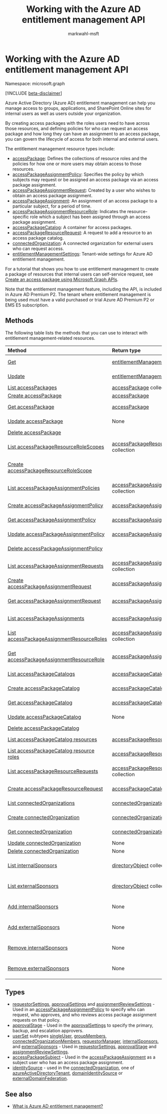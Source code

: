﻿---
title: "Working with the Azure AD entitlement management API"
description: "Govern access to resources including groups, apps and sites through Azure AD entitlement management"
localization_priority: Normal
author: "markwahl-msft"
ms.prod: "microsoft-identity-platform"
doc_type: "conceptualPageType"
---

# Working with the Azure AD entitlement management API

Namespace: microsoft.graph

[!INCLUDE [beta-disclaimer](../../includes/beta-disclaimer.md)]

Azure Active Directory (Azure AD) entitlement management can help you manage access to groups, applications, and SharePoint Online sites for internal users as well as users outside your organization.

By creating access packages with the roles users need to have across those resources, and defining policies for who can request an access package and how long they can have an assignment to an access package, you can govern the lifecycle of access for both internal and external users.

The entitlement management resource types include:

- [accessPackage](accesspackage.md): Defines the collections of resource roles and the policies for how one or more users may obtain access to those resources.
- [accessPackageAssignmentPolicy](accesspackageassignmentpolicy.md): Specifies the policy by which subjects may request or be assigned an access package via an access package assignment.
- [accessPackageAssignmentRequest](accesspackageassignmentrequest.md): Created by a user who wishes to obtain an access package assignment.
- [accessPackageAssignment](accesspackageassignment.md): An assignment of an access package to a particular subject, for a period of time.
- [accessPackageAssignmentResourceRole](accesspackageassignmentresourcerole.md): Indicates the resource-specific role which a subject has been assigned through an access package assignment.
- [accessPackageCatalog](accesspackagecatalog.md): A container for access packages.
- [accessPackageResourceRequest](accesspackageresourcerequest.md): A request to add a resource to an access package catalog.
- [connectedOrganization](connectedorganization.md): A connected organization for external users who can request access.
- [entitlementManagementSettings](entitlementmanagementsettings.md): Tenant-wide settings for Azure AD entitlement management.

For a tutorial that shows you how to use entitlement management to create a package of resources that internal users can self-service request, see [Create an access package using Microsoft Graph APIs](/graph/tutorial-access-package-api).

Note that the entitlement management feature, including the API, is included in Azure AD Premium P2. The tenant where entitlement management is being used must have a valid purchased or trial Azure AD Premium P2 or EMS E5 subscription.

## Methods

The following table lists the methods that you can use to interact with entitlement management-related resources.

| Method                                                                                                     | Return type                                                                              | Description                                                                          |
| :--------------------------------------------------------------------------------------------------------- | :--------------------------------------------------------------------------------------- | :----------------------------------------------------------------------------------- |
| [Get](../api/entitlementmanagementsettings-get.md)                                                         | [entitlementManagementSettings](entitlementmanagementsettings.md)                        | Read the properties of an **entitlementManagementSettings** object.                  |
| [Update](../api/entitlementmanagementsettings-update.md)                                                   | [entitlementManagementSettings](entitlementmanagementsettings.md)                        | Update the properties of an **entitlementManagementSettings** object.                |
| [List accessPackages](../api/accesspackage-list.md)                                                        | [accessPackage](accesspackage.md) collection                                             | Retrieve a list of **accessPackage** objects.                                        |
| [Create accessPackage](../api/accesspackage-post.md)                                                       | [accessPackage](accesspackage.md)                                                        | Create a new **accessPackage** object.                                               |
| [Get accessPackage](../api/accesspackage-get.md)                                                           | [accessPackage](accesspackage.md)                                                        | Read properties and relationships of an **accessPackage** object.                    |
| [Update accessPackage](../api/accesspackage-update.md)                                                     | None                                                                                     | Update the properties of an **accesspackage** object.                                |
| [Delete accessPackage](../api/accesspackage-delete.md)                                                     |                                                                                          | Delete **accessPackage**.                                                            |
| [List accessPackageResourceRoleScopes](../api/accesspackage-list-accesspackageresourcerolescopes.md)       | [accessPackageResourceRoleScope](accesspackageresourcerolescope.md) collection           | Retrieve a list of **accessPackageResourceRoleScope** objects for an access package. |
| [Create accessPackageResourceRoleScope](../api/accesspackage-post-accesspackageresourcerolescopes.md)      |                                                                                          | Create a new **accessPackageResourceRoleScope** object for an access package.        |
| [List accessPackageAssignmentPolicies](../api/accesspackageassignmentpolicy-list.md)                       | [accessPackageAssignmentPolicy](accesspackageassignmentpolicy.md) collection             | Retrieve a list of **accessPackageAssignmentPolicy** objects.                        |
| [Create accessPackageAssignmentPolicy](../api/accesspackageassignmentpolicy-post.md)                       | [accessPackageAssignmentPolicy](accesspackageassignmentpolicy.md)                        | Create a new **accessPackageAssignmentPolicy** object.                               |
| [Get accessPackageAssignmentPolicy](../api/accesspackageassignmentpolicy-get.md)                           | [accessPackageAssignmentPolicy](accesspackageassignmentpolicy.md)                        | Read properties and relationships of an **accessPackageAssignmentPolicy** object.    |
| [Update accessPackageAssignmentPolicy](../api/accesspackageassignmentpolicy-update.md)                     | [accessPackageAssignmentPolicy](accesspackageassignmentpolicy.md)                        | Update the properties of an **accessPackageAssignmentPolicy** object.                |
| [Delete accessPackageAssignmentPolicy](../api/accesspackageassignmentpolicy-delete.md)                     |                                                                                          | Delete an **accessPackageAssignmentPolicy**.                                         |
| [List accessPackageAssignmentRequests](../api/accesspackageassignmentrequest-list.md)                      | [accessPackageAssignmentRequest](accesspackageassignmentrequest.md) collection           | Retrieve a list of **accessPackageAssignmentRequest** objects.                       |
| [Create accessPackageAssignmentRequest](../api/accesspackageassignmentrequest-post.md)                     | [accessPackageAssignmentRequest](accesspackageassignmentrequest.md)                      | Create a new **accessPackageAssignmentRequest**.                                     |
| [Get accessPackageAssignmentRequest](../api/accesspackageassignmentrequest-get.md)                         | [accessPackageAssignmentRequest](accesspackageassignmentrequest.md)                      | Read properties and relationships of an **accessPackageAssignmentRequest** object.   |
| [List accessPackageAssignments](../api/accesspackageassignment-list.md)                                    | [accessPackageAssignment](accesspackageassignment.md) collection                         | Retrieve a list of **accessPackageAssignment** objects.                              |
| [List accessPackageAssignmentResourceRoles](../api/accesspackageassignmentresourcerole-list.md)            | [accessPackageAssignmentResourceRole](accesspackageassignmentresourcerole.md) collection | Retrieve a list of **accessPackageAssignmentResourceRole** objects.                  |
| [Get accessPackageAssignmentResourceRole](../api/accesspackageassignmentresourcerole-get.md)               | [accessPackageAssignmentResourceRole](accesspackageassignmentresourcerole.md)            | Retrieve a **accessPackageAssignmentResourceRole** object.                           |
| [List accessPackageCatalogs](../api/accesspackagecatalog-list.md)                                          | [accessPackageCatalog](accesspackagecatalog.md) collection                               | Retrieve a list of **accessPackageCatalogs** objects.                                |
| [Create accessPackageCatalog](../api/accesspackagecatalog-post.md)                                         | [accessPackageCatalog](accesspackagecatalog.md)                                          | Create a new **accessPackageCatalog** object.                                        |
| [Get accessPackageCatalog](../api/accesspackagecatalog-get.md)                                             | [accessPackageCatalog](accesspackagecatalog.md)                                          | Read properties and relationships of an **accessPackageCatalog** object.             |
| [Update accessPackageCatalog](../api/accesspackagecatalog-update.md)                                       | None                                                                                     | Update the properties of an **accessPackageCatalog** object.                         |
| [Delete accessPackageCatalog](../api/accesspackagecatalog-delete.md)                                       |                                                                                          | Delete an **accessPackageCatalog**.                                                  |
| [List accessPackageCatalog resources](../api/accesspackagecatalog-list-accesspackageresources.md)          | [accessPackageResource](accesspackageresource.md) collection                             | Retrieve a list of **accessPackageResource** objects.                                |
| [List accessPackageCatalog resource roles](../api/accesspackagecatalog-list-accesspackageresourceroles.md) | [accessPackageResourceRole](accesspackageresourcerole.md) collection                     | Retrieve a list of **accessPackageResourceRole** objects.                            |
| [List accessPackageResourceRequests](../api/accesspackageresourcerequest-list.md)                          | [accessPackageResourceRequest](accesspackageresourcerequest.md) collection               | Read properties and relationships of **accessPackageResourceRequest** objects.       |
| [Create accessPackageResourceRequest](../api/accesspackageresourcerequest-post.md)                         | [accessPackageCatalog](accesspackageresourcerequest.md)                                  | Create a new **accessPackageResourceRequest** object.                                |
| [List connectedOrganizations](../api/connectedorganization-list.md)                                        | [connectedOrganization](connectedorganization.md) collection                             | Retrieve a list of **connectedOrganization** objects.                                |
| [Create connectedOrganization](../api/connectedorganization-post.md)                                       | [connectedOrganization](connectedorganization.md)                                        | Create a new **connectedOrganization** object.                                       |
| [Get connectedOrganization](../api/connectedorganization-get.md)                                           | [connectedOrganization](connectedorganization.md)                                        | Read properties and relationships of a **connectedOrganization** object.             |
| [Update connectedOrganization](../api/connectedorganization-update.md)                                     | None                                                                                     | Update a **connectedOrganization**.                                                  |
| [Delete connectedOrganization](../api/connectedorganization-delete.md)                                     | None                                                                                     | Delete a **connectedOrganization**.                                                  |
| [List internalSponsors](../api/connectedorganization-list-internalsponsors.md)                             | [directoryObject](directoryobject.md) collection                                         | Retrieve a list of a **connectedOrganization's** internal sponsors.                  |
| [List externalSponsors](../api/connectedorganization-list-externalsponsors.md)                             | [directoryObject](directoryobject.md) collection                                         | Retrieve a list of a **connectedOrganization's** external sponsors.                  |
| [Add internalSponsors](../api/connectedorganization-post-internalsponsors.md)                              | None                                                                                     | Add a user or group to a **connectedOrganization's** internal sponsors.              |
| [Add externalSponsors](../api/connectedorganization-post-externalsponsors.md)                              | None                                                                                     | Add a user or group to a **connectedOrganization's** external sponsors.              |
| [Remove internalSponsors](../api/connectedorganization-delete-internalsponsors.md)                         | None                                                                                     | Remove a user or group from a **connectedOrganization's** internal sponsors.         |
| [Remove externalSponsors](../api/connectedorganization-delete-externalsponsors.md)                         | None                                                                                     | Remove a user or group from a **connectedOrganization's** external sponsors.         |

## Types

- [requestorSettings](requestorsettings.md), [approvalSettings](approvalsettings.md) and [assignmentReviewSettings](assignmentreviewsettings.md) - Used in an [accessPackageAssignmentPolicy](accesspackageassignmentpolicy.md) to specify who can request, who approves, and who reviews access package assignment requests on that policy.
- [approvalStage](approvalstage.md) - Used in the [approvalSettings](approvalsettings.md) to specify the primary, backup, and escalation approvers.
- [userSet](userset.md) subtypes [singleUser](singleuser.md), [groupMembers](groupmembers.md), [connectedOrganizationMembers](connectedorganizationmembers.md), [requestorManager](requestormanager.md), [internalSponsors](internalsponsors.md), and [externalSponsors](externalsponsors.md) - Used in [requestorSettings](requestorsettings.md), [approvalStage](approvalstage.md) and [assignmentReviewSettings](assignmentreviewsettings.md).
- [accessPackageSubject](accesspackagesubject.md) - Used in the [accessPackageAssignment](accesspackageassignment.md) as a subject user who has an access package assignment.
- [identitySource](identitysource.md) - used in the [connectedOrganization](connectedorganization.md), one of [azureActiveDirectoryTenant](azureactivedirectorytenant.md), [domainIdentitySource](domainidentitysource.md) or [externalDomainFederation](externaldomainfederation.md).

## See also

 - [What is Azure AD entitlement management?](/azure/active-directory/governance/entitlement-management-overview)

<!-- uuid: 16cd6b66-4b1a-43a1-adaf-3a886856ed98
2019-02-04 14:57:30 UTC -->

<!-- {
  "type": "#page.annotation",
  "description": "Service root",
  "keywords": "",
  "section": "documentation",
  "tocPath": ""
}-->
